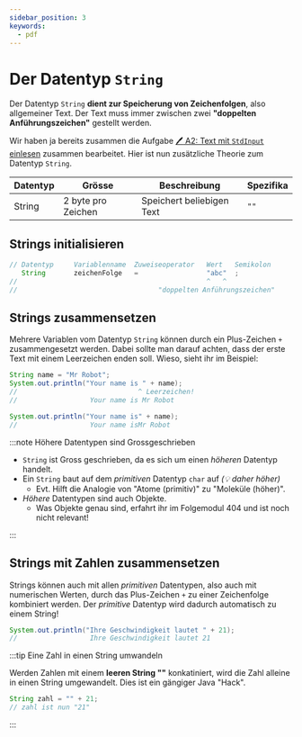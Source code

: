 ```yaml
---
sidebar_position: 3
keywords:
  - pdf
---
```

# Der Datentyp `String`

Der Datentyp `String` **dient zur Speicherung von Zeichenfolgen**, also
allgemeiner Text. Der Text muss immer zwischen zwei **"doppelten
Anführungszeichen"** gestellt werden.

Wir haben ja bereits zusammen die Aufgabe [:pen: A2: Text mit `StdInput` einlesen](/docs/woche02/2a-eva/aufgabe1-bibliothek-einbinden.md#pen-a2-text-mit-stdinput-einlesen) zusammen bearbeitet. Hier ist nun zusätzliche Theorie zum Datentyp `String`.

| Datentyp | Grösse             | Beschreibung              | Spezifika |
| -------- | ------------------ | ------------------------- | --------- |
| String   | 2 byte pro Zeichen | Speichert beliebigen Text | `""`      |


## Strings initialisieren

```java
// Datentyp     Variablenname  Zuweiseoperator   Wert   Semikolon
   String       zeichenFolge   =                 "abc"  ;
//                                               ^   ^
//                                   "doppelten Anführungszeichen"
```

## Strings zusammensetzen

Mehrere Variablen vom Datentyp `String` können durch ein Plus-Zeichen `+`
zusammengesetzt werden. Dabei sollte man darauf achten, dass der erste Text mit
einem Leerzeichen enden soll. Wieso, sieht ihr im Beispiel:

```java title="Mit + Strings zusammensetzen"
String name = "Mr Robot";
System.out.println("Your name is " + name);
//                              ^ Leerzeichen!
//                  Your name is Mr Robot

System.out.println("Your name is" + name);
//                  Your name isMr Robot
```

:::note Höhere Datentypen sind Grossgeschrieben

- `String` ist Gross geschrieben, da es sich um einen _höheren_ Datentyp
  handelt.
- Ein `String` baut auf dem _primitiven_ Datentyp `char` auf _(:bulb: daher
  höher)_
  - Evt. Hilft die Analogie von "Atome (primitiv)" zu "Moleküle (höher)".
- _Höhere_ Datentypen sind auch Objekte.
  - Was Objekte genau sind, erfahrt ihr im Folgemodul 404 und ist noch nicht
    relevant!

:::

## Strings mit Zahlen zusammensetzen

Strings können auch mit allen _primitiven_ Datentypen, also auch mit numerischen
Werten, durch das Plus-Zeichen `+` zu einer Zeichenfolge kombiniert werden. Der
_primitive_ Datentyp wird dadurch automatisch zu einem String!

```java title="String mit Zahlen kombinieren"
System.out.println("Ihre Geschwindigkeit lautet " + 21);
//                  Ihre Geschwindigkeit lautet 21
```

:::tip Eine Zahl in einen String umwandeln

Werden Zahlen mit einem **leeren String ""** konkatiniert, wird die Zahl alleine
in einen String umgewandelt. Dies ist ein gängiger Java "Hack".

```java title="Zahl in String umwandeln"
String zahl = "" + 21;
// zahl ist nun "21"
```

:::
